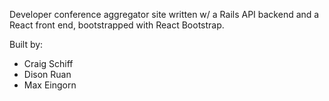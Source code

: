 Developer conference aggregator site written w/ a Rails API backend and a React front end, bootstrapped with React Bootstrap.

Built by:
- Craig Schiff
- Dison Ruan
- Max Eingorn
